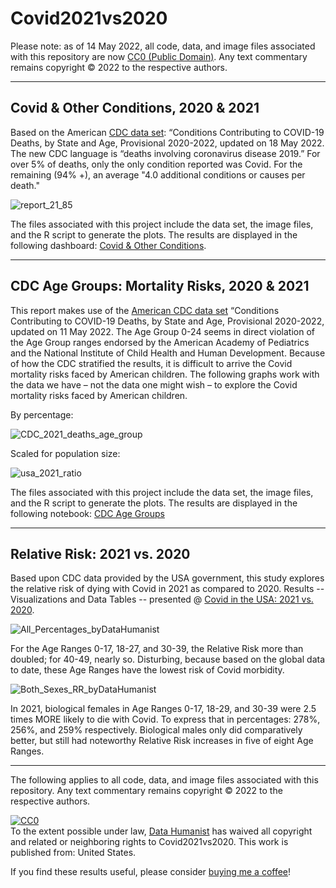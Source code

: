 # Covid2021vs2020

Please note: as of 14 May 2022,  all code, data, and image files associated with this repository are now [CC0 (Public Domain)](https://creativecommons.org/share-your-work/public-domain/cc0/). Any text commentary remains copyright &copy; 2022 to the respective authors.

<hr />

## Covid & Other Conditions, 2020 & 2021

Based on the American [CDC data set](https://www.cdc.gov/nchs/nvss/vsrr/covid_weekly/index.htm#Comorbidities): “Conditions Contributing to COVID-19 Deaths, by State and Age, Provisional 2020-2022, updated on 18 May 2022. The new CDC language is “deaths involving coronavirus disease 2019.” For over 5% of deaths, only the only condition reported was Covid. For the remaining (94% +), an average "4.0 additional conditions or causes per death."

![report_21_85](https://user-images.githubusercontent.com/12042357/169704222-3909c506-528f-42a9-b29a-2d380c81de3e.png)

 The files associated with this project include the data set, the image files, and the R script to generate the plots.  The results are displayed in the following dashboard: [Covid & Other Conditions](https://rpubs.com/Thom_JH/Covid_Comorbidities). 


<hr />

## CDC Age Groups: Mortality Risks, 2020 & 2021

This report makes use of the [American CDC data set](https://www.cdc.gov/nchs/nvss/vsrr/covid_weekly/index.htm#Comorbidities) “Conditions Contributing to COVID-19 Deaths, by State and Age, Provisional 2020-2022, updated on 11 May 2022. The Age Group 0-24 seems in direct violation of the Age Group ranges endorsed by the American Academy of Pediatrics and the National Institute of Child Health and Human Development. Because of how the CDC stratified the results, it is difficult to arrive the Covid mortality risks faced by American children. The following graphs work with the data we have – not the data one might wish – to explore the Covid mortality risks faced by American children.

By percentage:

![CDC_2021_deaths_age_group](https://user-images.githubusercontent.com/12042357/169704592-1cc2dffb-ca87-46c7-99c2-4324ceffa9e2.png)

Scaled for population size:


![usa_2021_ratio](https://user-images.githubusercontent.com/12042357/169704637-5af7e4ee-a571-4f5e-83cc-d6e4a3e4196e.png)

The files associated with this project include the data set, the image files, and the R script to generate the plots. The results are displayed in the following notebook: [CDC Age Groups](https://rpubs.com/Thom_JH/CDC_Age_Groups)

<hr />

## Relative Risk: 2021 vs. 2020
Based upon CDC data provided by the USA government, this study explores the relative risk of dying with Covid in 2021 as compared to 2020.  Results -- Visualizations and Data Tables -- presented @ <a href ="https://rpubs.com/Thom_JH/Covid_Relative_Risk">Covid in the USA: 2021 vs. 2020</a>.


![All_Percentages_byDataHumanist](https://user-images.githubusercontent.com/12042357/151283159-7bf64940-09a7-45e3-b11a-258193fd941a.png)



For the Age Ranges 0-17, 18-27, and 30-39, the Relative Risk more than doubled; for 40-49, nearly so. Disturbing, because based on the global data to date, these Age Ranges have the lowest risk of Covid morbidity.  


![Both_Sexes_RR_byDataHumanist](https://user-images.githubusercontent.com/12042357/151283822-b8d2f758-cf9b-4b91-8370-02713fa032ad.png)


In 2021, biological females in Age Ranges 0-17, 18-29, and 30-39 were 2.5 times MORE likely to die with Covid. To express that in percentages: 278%, 256%, and 259% respectively. Biological males only did comparatively better, but still had noteworthy Relative Risk increases in five of eight Age Ranges.

<hr />
The following applies to all code, data, and image files associated with this repository.  Any text commentary remains copyright &copy; 2022 to the respective authors.


<p xmlns:dct="http://purl.org/dc/terms/" xmlns:vcard="http://www.w3.org/2001/vcard-rdf/3.0#">
  <a rel="license"
     href="http://creativecommons.org/publicdomain/zero/1.0/">
    <img src="https://licensebuttons.net/p/zero/1.0/88x31.png" style="border-style: none;" alt="CC0" />
  </a>
  <br />
  To the extent possible under law,
  <a rel="dct:publisher"
     href="https://github.com/Thom-J-H/map_Gap_2_Tidy">
    <span property="dct:title">Data Humanist</span></a>
  has waived all copyright and related or neighboring rights to
  <span property="dct:title">Covid2021vs2020</span>.
This work is published from:
<span property="vcard:Country" datatype="dct:ISO3166"
      content="US" about="https://github.com/Thom-J-H/map_Gap_2_Tidy">
  United States</span>.
</p>

If you find these results useful, please consider <a href = "http://buymeacoffee.com/datahumanist">buying me a coffee</a>!




